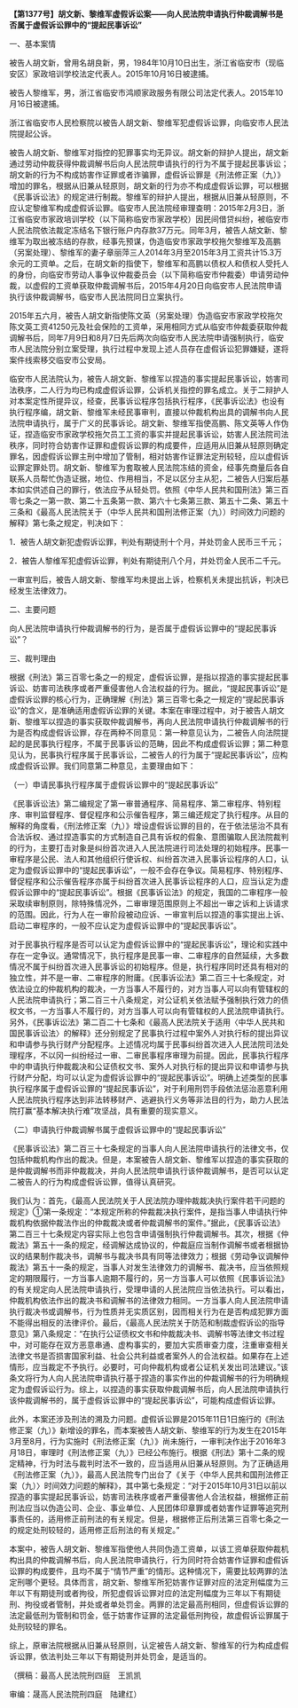 **【第1377号】胡文新、黎维军虚假诉讼案——向人民法院申请执行仲裁调解书是否属于虚假诉讼罪中的“提起民事诉讼”**

一、基本案情

被告人胡文新，曾用名胡良新，男，1984年10月10日出生，浙江省临安市（现临安区）家政培训学校法定代表人。2015年10月16日被逮捕。

被告人黎维军，男，浙江省临安市鸿顺家政服务有限公司法定代表人。2015年10月16日被逮捕。

浙江省临安市人民检察院以被告人胡文新、黎维军犯虚假诉讼罪，向临安市人民法院提起公诉。

被告人胡文新、黎维军对指控的犯罪事实均无异议。胡文新的辩护人提出，胡文新通过劳动仲裁获得仲裁调解书后向人民法院申请执行的行为不属于提起民事诉讼；胡文新的行为不构成妨害作证罪或者诈骗罪，虚假诉讼罪是《刑法修正案（九）》增加的罪名，根据从旧兼从轻原则，胡文新的行为亦不构成虚假诉讼罪，可以根据《民事诉讼法》的规定进行制裁。黎维军的辩护人提出，根据从旧兼从轻原则，不应认定黎维军构成虚假诉讼罪。临安市人民法院经审理查明：2015年2月3日，浙江省临安市家政培训学校（以下简称临安市家政学校）因民间借贷纠纷，被临安市人民法院依法裁定冻结名下银行账户内存款37万元。同年3月，被告人胡文新、黎维军为取出被冻结的存款，经事先预谋，伪造临安市家政学校拖欠黎维军及高鹏（另案处理）、黎维军的妻子章丽萍三人2014年3月至2015年3月工资共计15.3万余元的工资单。之后，在胡文新的指使下，黎维军和高鹏以债权人和债权人受托人的身份，向临安市劳动人事争议仲裁委员会（以下简称临安市仲裁委）申请劳动仲裁，以虚假的工资单获取仲裁调解书后，2015年4月20日向临安市人民法院申请执行该仲裁调解书，临安市人民法院同日立案执行。

2015年五六月，被告人胡文新指使陈文英（另案处理）伪造临安市家政学校拖欠陈文英工资41250元及社会保险的工资单，采用相同方式从临安市仲裁委获取仲裁调解书后，同年7月9日和8月7日先后两次向临安市人民法院申请强制执行，临安市人民法院分别立案受理，执行过程中发现上述人员存在虚假诉讼犯罪嫌疑，遂将案件线索移交临安市公安局。

临安市人民法院认为，被告人胡文新、黎维军以捏造的事实提起民事诉讼，妨害司法秩序，二人行为均已构成虚假诉讼罪，公诉机关指控的罪名成立。关于二辩护人对本案定性所提异议，经查，民事诉讼程序包括执行程序，《民事诉讼法》也设有执行程序编，胡文新、黎维军未经民事审判，直接以仲裁机构出具的调解书向人民法院申请执行，属于广义的民事诉论。胡文新、黎维军指使高鹏、陈文英等人作伪证，捏造临安市家政学校拖欠员工工资的事实并提起民事诉讼，妨害人民法院司法秩序，同时符合妨害作证罪和虚假诉讼罪的构成要件，应适用从旧兼从轻原则确定罪名，因虚假诉讼罪主刑中增加了管制，相对妨害作证罪法定刑较轻，应以虚假诉讼罪定罪处罚。胡文新、黎维军为套取被人民法院冻结的资金，经事先商量后各自联系人员帮忙伪造证据，地位、作用相当，不足以区分主从犯，二被告人归案后基本如实供述自己的罪行，依法应予从轻处罚。依照《中华人民共和国刑法》第三百零七条之一第一款、第二十五条第一款、第六十七条第三款、第五十二条、第五十三条和《最高人民法院关于（中华人民共和国刑法修正案（九））时间效力问题的解释》第七条之规定，判决如下：

1．被告人胡文新犯虚假诉讼罪，判处有期徒刑十个月，并处罚金人民币三千元；

2．被告人黎维军犯虚假诉讼罪，判处有期徒刑八个月，并处罚金人民币二千元。

一审宣判后，被告人胡文新、黎维军均未提出上诉，检察机关未提出抗诉，判决已经发生法律效力。

二、主要问题

向人民法院申请执行仲裁调解书的行为，是否属于虚假诉讼罪中的“提起民事诉讼”？

三、裁判理由

根据《刑法》第三百零七条之一的规定，虚假诉讼罪，是指以捏造的事实提起民事诉讼、妨害司法秩序或者严重侵害他人合法权益的行为。据此，“提起民事诉讼”是虚假诉讼罪的核心行为，正确理解《刑法》第三百零七条之一规定的“提起民事诉讼”的含义，是准确适用虚假诉讼罪的关键。本案在审理过程中，对于被告人胡文新、黎维军以捏造的事实获取仲裁调解书，再向人民法院申请执行仲裁调解书的行为是否构成虚假诉讼罪，存在两种不同意见：第一种意见认为，二被告人向法院提起的是民事执行程序，不属于民事诉讼的范畴，因此不构成虚假诉讼罪；第二种意见认为，民事执行程序属于民事诉讼，二被告人的行为属于“提起民事诉讼”，应构成虚假诉讼罪。我们同意第二种意见，主要理由如下：

（一）申请民事执行程序属于虚假诉讼罪中的“提起民事诉讼”

《民事诉讼法》第二编规定了第一审普通程序、简易程序、第二审程序、特别程序、审判监督程序、督促程序和公示催告程序，第三编还规定了执行程序。从目的解释的角度看，《刑法修正案（九）》增设虚假诉讼罪的目的，在于依法惩治不具有合法诉权、通过捏造事实的方式制造自己具有诉权的假象、意图骗取人民法院裁判的行为，主要打击对象是纠纷首次进入人民法院进行司法处理的初始程序。民事一审程序是公民、法人和其他组织行使诉权、纠纷首次进入民事诉讼程序的人口，认定为虚假诉讼罪中的“提起民事诉讼”，一般不会存在争议。简易程序、特别程序、督促程序和公示催告程序亦属于纠纷首次进入民事诉讼程序的人口，应当认定为虚假诉讼罪中的“提起民事诉讼”。根据《民事诉讼法》的规定，我国的二审程序一般采取续审制原则，除特殊情况外，二审审理范围原则上不超出一审之诉和上诉请求的范围。因此，行为人在一审阶段被动应诉、一审宣判后以捏造的事实提出上诉、启动二审程序的，一般不应认定为虚假诉讼罪中的“提起民事诉讼”。

对于民事执行程序是否可以认定为虚假诉讼罪中的“提起民事诉讼”，理论和实践中存在一定争议。通常情况下，执行程序是民事一审、二审程序的自然延续，大多数情况不属于纠纷首次进入民事诉讼的初始程序。但是，执行程序同时还具有相对的独立性，并不是一审、二审程序的附庸。《民事诉讼法》第二百三十七条规定，对依法设立的仲裁机构的裁决，一方当事人不履行的，对方当事人可以向有管辖权的人民法院申请执行；第二百三十八条规定，对公证机关依法赋予强制执行效力的债权文书，一方当事人不履行的，对方当事人可以向有管辖权的人民法院申请执行。另外，《民事诉讼法》第二百二十七条和《最高人民法院关于适用〈中华人民共和国民事诉讼法〉的解释》还分别规定了民事执行过程中案外人对执行标的提出异议和申请参与执行财产分配程序。上述情况均属于民事纠纷首次进入人民法院司法处理程序，不以冈一纠纷经过一审、二审民事程序审理为前提。因此，民事执行程序中的申请执行仲裁裁决和公证债权文书、案外人对执行标的提出异议和申请参与执行财产分配，均可以认定为虚假诉讼罪中的“提起民事诉讼”。明确上述类型的民事执行程序属于虚假诉讼罪的“提起民事诉讼”，对于利用刑罚手段依法惩治恶意利用人民法院执行程序达到非法转移财产、逃避执行义务等非法目的行为，助力人民法院打赢“基本解决执行难”攻坚战，具有重要的现实意义。

（二）申请执行仲裁调解书属于虚假诉讼罪中的“提起民事诉讼”

《民事诉讼法》第二百三十七条规定的当事人向人民法院申请执行的法律文书，仅包括仲裁机构作出的裁决。但是，本案被告人胡文新、黎维军以捏造的事实获取的是仲裁调解书而非仲裁裁决，并向人民法院申请执行该仲裁调解书，是否可以认定二被告人的行为构成虚假诉讼罪，值得认真研究。

我们认为：首先，《最高人民法院关于人民法院办理仲裁裁决执行案件若干问题的规定》①第一条规定：“本规定所称的仲裁裁决执行案件，是指当事人申请执行仲裁机构依据仲裁法作出的仲裁裁决或者仲裁调解书的案件。”据此，《民事诉讼法》第二百三十七条规定内容实际上也包含申请强制执行仲裁调解书。其次，根据《仲裁法》第五十一条的规定，经调解达成协议的，仲裁庭应当制作调解书或者根据协议的结果制作裁决书，调解书与裁决书具有同等法律效力；根据《劳动争议调解仲裁法》第五十一条的规定，当事人对发生法律效力的调解书、裁决书，应当依照规定的期限履行，一方当事人逾期不履行的，另一方当事人可以依照《民事诉讼法》的有关规定向人民法院申请执行，受理申请的人民法院应当依法执行。可以看出，仲裁机构依法作出的裁决书和调解书的法律效力相同。一方当事人向人民法院申请执行裁决书或调解书，行为性质并无实质区别，因而相关行为在是否构成犯罪方面不能得出相反的法律评价。最后，《最高人民法院关于防范和制裁虚假诉讼的指导意见》第八条规定：“在执行公证债权文书和仲裁裁决书、调解书等法律文书过程中，对可能存在双方恶意串通、虚构事实的，要加大实质审查力度，注重审查相关法律文书是否损害国家利益、社会公共利益或者案外人的合法权益。如果存在上述情形，应当裁定不予执行。必要时，可向仲裁机构或者公证机关发出司法建议。”该条文将行为人向人民法院申请执行基于捏造的事实作出的仲裁调解书的行为明确规定为虚假诉讼行为。综上，以捏造的事实获取仲裁调解书后，向人民法院申请执行该仲裁调解书的，属于虚假诉讼罪中的“提起民事诉讼”，可能构成虚假诉讼罪。

此外，本案还涉及刑法的溯及力问题。虚假诉讼罪是2015年11日1日施行的《刑法修正案（九）》新增设的罪名，而本案被告人胡文新、黎维军的行为发生在2015年3月至8月，行为实施时《刑法修正案（九）》尚未施行，一审判决作出于2016年3月18日，审理时《刑法修正案（九）》已经公布施行。根据《刑法》第十二条的规定精神，行为时法与裁判时法不一致的，应当适用从旧兼从轻原则。为了正确适用《刑法修正案（九）》，最高人民法院专门出台了《关于〈中华人民共和国刑法修正案（九）〉时间效力问题的解释》，其中第七条规定：“对于2015年10月31日以前以捏造的事实提起民事诉讼，妨害司法秩序或者严重侵害他人合法权益，根据修正前刑法应当以伪造公司、企业、事业单位、人民团体印章罪或者妨害作证罪等追究刑事责任的，适用修正前刑法的有关规定。但是，根据修正后刑法第三百零七条之一的规定处刑较轻的，适用修正后刑法的有关规定。”

本案中，被告人胡文新、黎维军指使他人共同伪造工资单，以该工资单获取仲裁机构出具的仲裁调解书后，向人民法院申请执行，行为同时符合妨害作证罪和虚假诉讼罪的构成要件，且均不属于“情节严重”的情形。这种情况下，需要比较两罪的法定刑哪个更轻。具体而言，胡文新、黎维军所犯妨害作证罪对应的法定刑幅度为三年以下有期徒刑或者拘役，所犯虚假诉讼罪对应的法定刑幅度为三年以下有期徒刑、拘役或者管制，并处或者单处罚金。两罪的法定最高刑相同，但虚假诉讼罪的法定最低刑为管制和罚金，低于妨害作证罪的法定最低刑拘役，故虚假诉讼罪属于处刑较轻的罪名。

综上，原审法院根据从旧兼从轻原则，认定被告人胡文新、黎维军的行为构成虚假诉讼罪，依法判处三年以下有期徒刑并处罚金，是适当的。

（撰稿：最高人民法院刑四庭　王凯凯

审编：晟高人民法院刑四庭　陆建红）